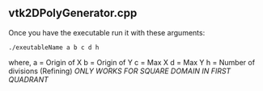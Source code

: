 ## vtk2DPolyGenerator.cpp
Once you have the executable run it with these arguments:
```
./exeutableName a b c d h
```
where,
a = Origin of X
b = Origin of Y
c = Max X
d = Max Y
h = Number of divisions (Refining)
*ONLY WORKS FOR SQUARE DOMAIN IN FIRST QUADRANT*
